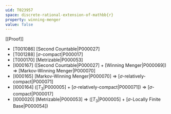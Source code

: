 ```yaml
---
uid: T023957
space: discrete-rational-extension-of-mathbb{r}
property: winning-menger
value: false
---
```

[[Proof]]

* [T001086] [Second Countable|P000027]
* [T001288] [$\sigma$-compact|P000017]
* [T000170] [Metrizable|P000053]
* [I000167] ([Second Countable|P000027] + [Winning Menger|P000069]) => [Markov-Winning Menger|P000070]
* [I000165] [Markov-Winning Menger|P000070] => [$\sigma$-relatively-compact|P000071]
* [I000164] ([$T_3$|P000005] + [$\sigma$-relatively-compact|P000071]) => [$\sigma$-compact|P000017]
* [I000020] [Metrizable|P000053] => ([$T_3$|P000005] + [$\sigma$-Locally Finite Base|P000054])

